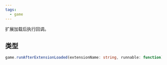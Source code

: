 ```yaml
---
tags:
  - game
---
```

扩展加载后执行回调。

## 类型

``` ts
game.runAfterExtensionLoaded(extensionName: string, runnable: function): void
```
